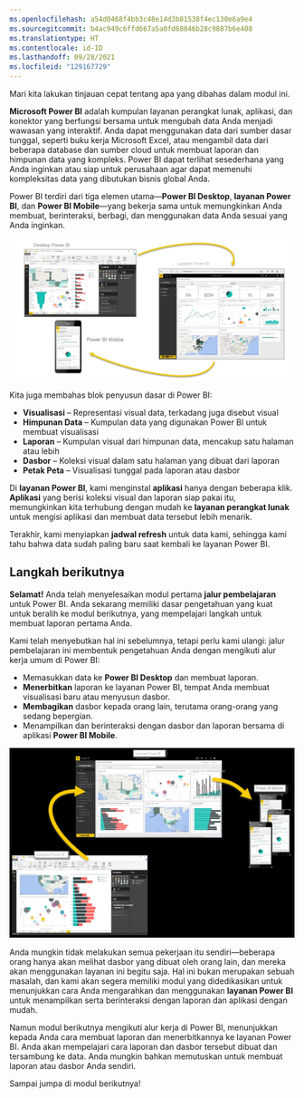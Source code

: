 ```yaml
---
ms.openlocfilehash: a54d0468f4bb3c48e14d3b81538f4ec130e6a9e4
ms.sourcegitcommit: b4ac949c6ffd667a5a0fd68846b28c9887b6e408
ms.translationtype: HT
ms.contentlocale: id-ID
ms.lasthandoff: 09/28/2021
ms.locfileid: "129167729"
---
```

Mari kita lakukan tinjauan cepat tentang apa yang dibahas dalam modul ini.

**Microsoft Power BI** adalah kumpulan layanan perangkat lunak, aplikasi, dan konektor yang berfungsi bersama untuk mengubah data Anda menjadi wawasan yang interaktif. Anda dapat menggunakan data dari sumber dasar tunggal, seperti buku kerja Microsoft Excel, atau mengambil data dari beberapa database dan sumber cloud untuk membuat laporan dan himpunan data yang kompleks. Power BI dapat terlihat sesederhana yang Anda inginkan atau siap untuk perusahaan agar dapat memenuhi kompleksitas data yang dibutukan bisnis global Anda.

Power BI terdiri dari tiga elemen utama—**Power BI Desktop**, **layanan Power BI**, dan **Power BI Mobile**—yang bekerja sama untuk memungkinkan Anda membuat, berinteraksi, berbagi, dan menggunakan data Anda sesuai yang Anda inginkan.

![Siklus penggunaan Power BI](../media/pbi-intro_02.png)

Kita juga membahas blok penyusun dasar di Power BI:

* **Visualisasi** – Representasi visual data, terkadang juga disebut visual
* **Himpunan Data** – Kumpulan data yang digunakan Power BI untuk membuat visualisasi
* **Laporan** – Kumpulan visual dari himpunan data, mencakup satu halaman atau lebih
* **Dasbor** – Koleksi visual dalam satu halaman yang dibuat dari laporan
* **Petak Peta** – Visualisasi tunggal pada laporan atau dasbor

Di **layanan Power BI**, kami menginstal **aplikasi** hanya dengan beberapa klik. **Aplikasi** yang berisi koleksi visual dan laporan siap pakai itu, memungkinkan kita terhubung dengan mudah ke **layanan perangkat lunak** untuk mengisi aplikasi dan membuat data tersebut lebih menarik.

Terakhir, kami menyiapkan **jadwal refresh** untuk data kami, sehingga kami tahu bahwa data sudah paling baru saat kembali ke layanan Power BI.

## <a name="next-steps"></a>Langkah berikutnya
**Selamat!** Anda telah menyelesaikan modul pertama **jalur pembelajaran** untuk Power BI. Anda sekarang memiliki dasar pengetahuan yang kuat untuk beralih ke modul berikutnya, yang mempelajari langkah untuk membuat laporan pertama Anda. 

Kami telah menyebutkan hal ini sebelumnya, tetapi perlu kami ulangi: jalur pembelajaran ini membentuk pengetahuan Anda dengan mengikuti alur kerja umum di Power BI:

* Memasukkan data ke **Power BI Desktop** dan membuat laporan.
* **Menerbitkan** laporan ke layanan Power BI, tempat Anda membuat visualisasi baru atau menyusun dasbor.
* **Membagikan** dasbor kepada orang lain, terutama orang-orang yang sedang bepergian.
* Menampilkan dan berinteraksi dengan dasbor dan laporan bersama di aplikasi **Power BI Mobile**.

![Aplikasi yang dimasukkan ke Power BI](../media/pbi-using_01.png)

Anda mungkin tidak melakukan semua pekerjaan itu sendiri—beberapa orang hanya akan melihat dasbor yang dibuat oleh orang lain, dan mereka akan menggunakan layanan ini begitu saja. Hal ini bukan merupakan sebuah masalah, dan kami akan segera memiliki modul yang didedikasikan untuk menunjukkan cara Anda mengarahkan dan menggunakan **layanan Power BI** untuk menampilkan serta berinteraksi dengan laporan dan aplikasi dengan mudah.

Namun modul berikutnya mengikuti alur kerja di Power BI, menunjukkan kepada Anda cara membuat laporan dan menerbitkannya ke layanan Power BI. Anda akan mempelajari cara laporan dan dasbor tersebut dibuat dan tersambung ke data. Anda mungkin bahkan memutuskan untuk membuat laporan atau dasbor Anda sendiri.

Sampai jumpa di modul berikutnya!

